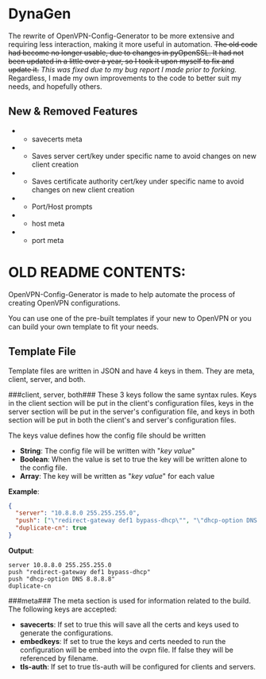 DynaGen
========================
The rewrite of OpenVPN-Config-Generator to be more extensive and requiring less interaction, making it more useful in automation.
~~The old code had become no longer usable, due to changes in pyOpenSSL. It had not been updated in a little over a year, so I took it upon myself to fix and update it.~~ *This was fixed due to my bug report I made prior to forking.* Regardless, I made my own improvements to the code to better suit my needs, and hopefully others.

New & Removed Features
------------------------
- - savecerts meta
- + Saves server cert/key under specific name to avoid changes on new client creation
- + Saves certificate authority cert/key under specific name to avoid changes on new client creation
- - Port/Host prompts
- + host meta
- + port meta


OLD README CONTENTS:
========================
OpenVPN-Config-Generator is made to help automate the process of creating OpenVPN configurations.

You can use one of the pre-built templates if your new to OpenVPN or you can build your own template to fit your needs.

Template File
-------------
Template files are written in JSON and have 4 keys in them. They are meta, client, server, and both. 

###client, server, both###
These 3 keys follow the same syntax rules. Keys in the client section will be put in the client's configuration files, keys in the server section will be put in the server's configuration file, and keys in both section will be put in both the client's and server's configuration files.

The keys value defines how the config file should be written


- **String**: The config file will be written with "*key value*"
- **Boolean**: When the value is set to true the key will be written alone to the config file.
- **Array**: The key will be written as "*key value*" for each value

**Example**:
```json
{
  "server": "10.8.8.0 255.255.255.0",
  "push": ["\"redirect-gateway def1 bypass-dhcp\"", "\"dhcp-option DNS 8.8.8.8\""],
  "duplicate-cn": true
}
```

**Output**:
```
server 10.8.8.0 255.255.255.0
push "redirect-gateway def1 bypass-dhcp"
push "dhcp-option DNS 8.8.8.8"
duplicate-cn
```

###meta###
The meta section is used for information related to the build. The following keys are accepted:

- **savecerts**: If set to true this will save all the certs and keys used to generate the configurations.
- **embedkeys**: If set to true the keys and certs needed to run the configuration will be embed into the ovpn file. If false they will be referenced by filename.
- **tls-auth**: If set to true tls-auth will be configured for clients and servers.

